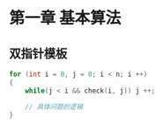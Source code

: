 # 第一章 基本算法

## 双指针模板
```cpp
for (int i = 0, j = 0; i < n; i ++) 
{
    while(j < i && check(i, j)) j ++;

    // 具体问题的逻辑
}
```



